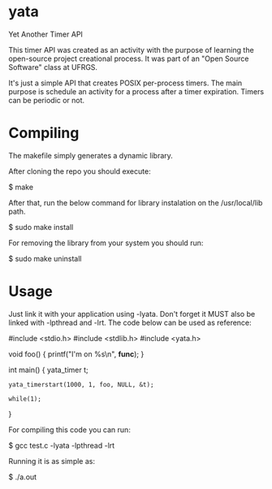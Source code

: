 # yata
Yet Another Timer API

This timer API was created as an activity with the purpose of learning the open-source project creational process. It was part of an "Open Source Software" class at UFRGS.

It's just a simple API that creates POSIX per-process timers. The main purpose is schedule an activity for a process after a timer expiration. Timers can be periodic or not.

# Compiling

The makefile simply generates a dynamic library.

After cloning the repo you should execute:

$ make

After that, run the below command for library instalation on the /usr/local/lib path.

$ sudo make install

For removing the library from your system you should run:

$ sudo make uninstall

# Usage

Just link it with your application using -lyata. Don't forget it MUST also be linked with -lpthread and -lrt. The code below can be used as reference:

#include <stdio.h>
#include <stdlib.h>
#include <yata.h>

void
foo()
{
	printf("I'm on %s\n", __func__);
}

int
main()
{
	yata_timer t;

	yata_timerstart(1000, 1, foo, NULL, &t);

	while(1);
}

For compiling this code you can run:

$ gcc test.c -lyata -lpthread -lrt

Running it is as simple as:

$ ./a.out

